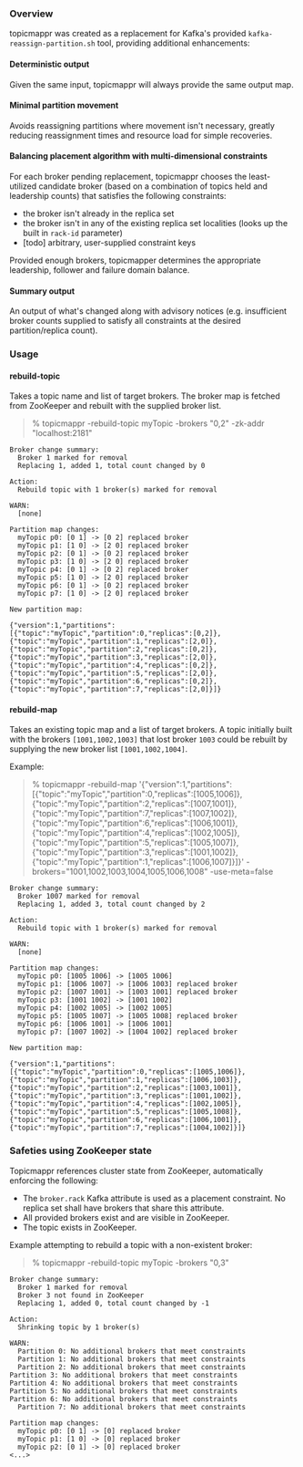 ### Overview

topicmappr was created as a replacement for Kafka's provided `kafka-reassign-partition.sh` tool, providing additional enhancements:

#### Deterministic output
Given the same input, topicmappr will always provide the same output map.

#### Minimal partition movement
Avoids reassigning partitions where movement isn't necessary, greatly reducing reassignment times and resource load for simple recoveries.

#### Balancing placement algorithm with multi-dimensional constraints
For each broker pending replacement, topicmappr chooses the least-utilized candidate broker (based on a combination of topics held and leadership counts) that satisfies the following constraints:

- the broker isn't already in the replica set
- the broker isn't in any of the existing replica set localities (looks up the built in `rack-id` parameter)
- [todo] arbitrary, user-supplied constraint keys

Provided enough brokers, topicmapper determines the appropriate leadership, follower and failure domain balance.

#### Summary output
An output of what's changed along with advisory notices (e.g. insufficient broker counts supplied to satisfy all constraints at the desired partition/replica count).

### Usage

#### rebuild-topic
Takes a topic name and list of target brokers. The broker map is fetched from ZooKeeper and rebuilt with the supplied broker list.

> % topicmappr -rebuild-topic myTopic -brokers "0,2" -zk-addr "localhost:2181"

```
Broker change summary:
  Broker 1 marked for removal
  Replacing 1, added 1, total count changed by 0

Action:
  Rebuild topic with 1 broker(s) marked for removal

WARN:
  [none]

Partition map changes:
  myTopic p0: [0 1] -> [0 2] replaced broker
  myTopic p1: [1 0] -> [2 0] replaced broker
  myTopic p2: [0 1] -> [0 2] replaced broker
  myTopic p3: [1 0] -> [2 0] replaced broker
  myTopic p4: [0 1] -> [0 2] replaced broker
  myTopic p5: [1 0] -> [2 0] replaced broker
  myTopic p6: [0 1] -> [0 2] replaced broker
  myTopic p7: [1 0] -> [2 0] replaced broker

New partition map:

{"version":1,"partitions":[{"topic":"myTopic","partition":0,"replicas":[0,2]},{"topic":"myTopic","partition":1,"replicas":[2,0]},{"topic":"myTopic","partition":2,"replicas":[0,2]},{"topic":"myTopic","partition":3,"replicas":[2,0]},{"topic":"myTopic","partition":4,"replicas":[0,2]},{"topic":"myTopic","partition":5,"replicas":[2,0]},{"topic":"myTopic","partition":6,"replicas":[0,2]},{"topic":"myTopic","partition":7,"replicas":[2,0]}]}
```

#### rebuild-map
Takes an existing topic map and a list of target brokers. A topic initially built with the brokers `[1001,1002,1003]` that lost broker `1003` could be rebuilt by supplying the new broker list `[1001,1002,1004]`.

Example:

> % topicmappr -rebuild-map '{"version":1,"partitions":[{"topic":"myTopic","partition":0,"replicas":[1005,1006]},{"topic":"myTopic","partition":2,"replicas":[1007,1001]},{"topic":"myTopic","partition":7,"replicas":[1007,1002]},{"topic":"myTopic","partition":6,"replicas":[1006,1001]},{"topic":"myTopic","partition":4,"replicas":[1002,1005]},{"topic":"myTopic","partition":5,"replicas":[1005,1007]},{"topic":"myTopic","partition":3,"replicas":[1001,1002]},{"topic":"myTopic","partition":1,"replicas":[1006,1007]}]}' -brokers="1001,1002,1003,1004,1005,1006,1008" -use-meta=false

```
Broker change summary:
  Broker 1007 marked for removal
  Replacing 1, added 3, total count changed by 2

Action:
  Rebuild topic with 1 broker(s) marked for removal

WARN:
  [none]

Partition map changes:
  myTopic p0: [1005 1006] -> [1005 1006]
  myTopic p1: [1006 1007] -> [1006 1003] replaced broker
  myTopic p2: [1007 1001] -> [1003 1001] replaced broker
  myTopic p3: [1001 1002] -> [1001 1002]
  myTopic p4: [1002 1005] -> [1002 1005]
  myTopic p5: [1005 1007] -> [1005 1008] replaced broker
  myTopic p6: [1006 1001] -> [1006 1001]
  myTopic p7: [1007 1002] -> [1004 1002] replaced broker

New partition map:

{"version":1,"partitions":[{"topic":"myTopic","partition":0,"replicas":[1005,1006]},{"topic":"myTopic","partition":1,"replicas":[1006,1003]},{"topic":"myTopic","partition":2,"replicas":[1003,1001]},{"topic":"myTopic","partition":3,"replicas":[1001,1002]},{"topic":"myTopic","partition":4,"replicas":[1002,1005]},{"topic":"myTopic","partition":5,"replicas":[1005,1008]},{"topic":"myTopic","partition":6,"replicas":[1006,1001]},{"topic":"myTopic","partition":7,"replicas":[1004,1002]}]}
```

### Safeties using ZooKeeper state

Topicmappr references cluster state from ZooKeeper, automatically enforcing the following:

- The `broker.rack` Kafka attribute is used as a placement constraint. No replica set shall have brokers that share this attribute.
- All provided brokers exist and are visible in ZooKeeper.
- The topic exists in ZooKeeper.

Example attempting to rebuild a topic with a non-existent broker:

> % topicmappr -rebuild-topic myTopic -brokers "0,3"

```
Broker change summary:
  Broker 1 marked for removal
  Broker 3 not found in ZooKeeper
  Replacing 1, added 0, total count changed by -1

Action:
  Shrinking topic by 1 broker(s)

WARN:
  Partition 0: No additional brokers that meet constraints
  Partition 1: No additional brokers that meet constraints
  Partition 2: No additional brokers that meet constraints                               Partition 3: No additional brokers that meet constraints                               Partition 4: No additional brokers that meet constraints                               Partition 5: No additional brokers that meet constraints                               Partition 6: No additional brokers that meet constraints
  Partition 7: No additional brokers that meet constraints

Partition map changes:
  myTopic p0: [0 1] -> [0] replaced broker
  myTopic p1: [1 0] -> [0] replaced broker
  myTopic p2: [0 1] -> [0] replaced broker
<...>
```

